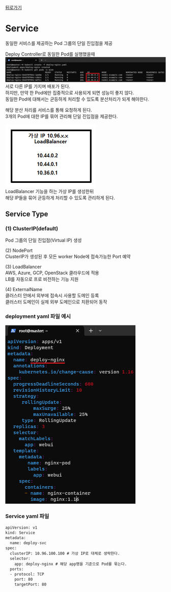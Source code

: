 [뒤로가기](../../README.md)<br>

# Service

동일한 서비스를 제공하는 Pod 그룹의 단일 진입점을 제공

Deploy Controller로 동일한 Pod를 실행했을때<br>
![img](../Img/k8s_service1.png)<br>
서로 다른 IP를 가지며 배포가 된다.<br>
하지만, 만약 한 Pod에만 집중적으로 사용되게 되면
성능이 좋지 않다.<br>
동일한 Pod에 대해서는 균등하게 처리할 수 있도록
분산처리가 되게 해야한다.<br>

해당 분산 처리를 서비스를 통해 요청하게 된다.<br>
3개의 Pod에 대한 IP를 묶어 관리해 단일 진입점을 제공한다.<br>

![img](../Img/k8s_service2.png)<br>
LoadBalancer 기능을 하는 가상 IP를 생성한뒤<br>
해당 IP들을 묶어 균등하게 처리할 수 있도록 관리하게 된다.

## Service Type

### (1) ClusterIP(default)

Pod 그룹의 단일 진입점(Virtual IP) 생성<br>

(2) NodePort<br>
ClusterIP가 생성된 후 모든 worker Node에 접속가능한 Port 예약<br>

(3) LoadBalancer<br>
AWS, Azure, GCP, OpenStack 클라우드에 적용<br>
LB를 자동으로 프로 비전하는 기능 지원<br>

(4) ExternalName<br>
클러스터 안에서 외부에 접속시 사용할 도메인 등록<br>
클러스터 도메인이 실제 외부 도메인으로 치환되어 동작<br>

### deployment yaml 파일 예시

![img](../Img/k8s_service3.png)<br>

### Service yaml 파일

```
apiVersion: v1
kind: Service
metadata:
  name: deploy-svc
spec:
  clusterIP: 10.96.100.100 # 가상 IP로 대체로 생략한다.
  selector:
    app: deploy-nginx # 해당 app명을 기준으로 Pod를 묶는다.
  ports:
  - protocol: TCP
    port: 80
    targetPort: 80
```
